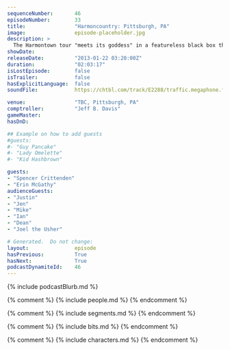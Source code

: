 ```yaml
---
sequenceNumber:       46
episodeNumber:        33
title:                "Harmoncountry: Pittsburgh, PA"
image:                episode-placeholder.jpg
description: >
  The Harmontown tour "meets its goddess" in a featureless black box theatre, where Dan cries, arouses himself, tells a joke and gets in a fight with Erin. Unedited episode.
showDate:             
releaseDate:          "2013-01-22 03:20:00Z"
duration:             "02:03:17"
isLostEpisode:        false
isTrailer:            false
hasExplicitLanguage:  false
soundFile:            https://chtbl.com/track/E2288/traffic.megaphone.fm/STA1438167606.mp3?updated=1554331766

venue:                "TBC, Pittsburgh, PA"
comptroller:          "Jeff B. Davis"
gameMaster:           
hasDnD:               

## Example on how to add guests
#guests:
#- "Guy Pancake"
#- "Lady Omelette"
#- "Kid Hashbrown"

guests:
- "Spencer Crittenden"
- "Erin McGathy"
audienceGuests:
- "Justin"
- "Jen"
- "Mike"
- "Ian"
- "Dean"
- "Joel the Usher"

# Generated.  Do not change:
layout:               episode
hasPrevious:          True
hasNext:              True
podcastDynamiteId:    46
---
```


{% include podcastBlurb.md %}

{% comment %}
{% include people.md %}
{% endcomment %}

{% comment %}
{% include segments.md %}
{% endcomment %}

{% comment %}
{% include bits.md %}
{% endcomment %}

{% comment %}
{% include characters.md %}
{% endcomment %}
